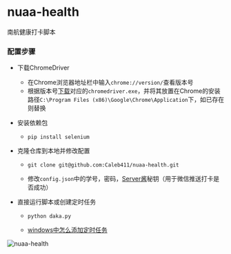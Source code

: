 # nuaa-health
南航健康打卡脚本

### 配置步骤

+ 下载ChromeDriver

  + 在Chrome浏览器地址栏中输入`chrome://version/`查看版本号
  + 根据版本号[下载](https://chromedriver.chromium.org/downloads)对应的`chromedriver.exe`，并将其放置在Chrome的安装路径`C:\Program Files (x86)\Google\Chrome\Application`下，如已存在则替换

+ 安装依赖包

  + ```
    pip install selenium
    ```

+ 克隆仓库到本地并修改配置

  + ```
    git clone git@github.com:Caleb411/nuaa-health.git
    ```

  + 修改`config.json`中的学号，密码，[Server酱](http://sc.ftqq.com/3.version)秘钥（用于微信推送打卡是否成功）

+ 直接运行脚本或创建定时任务

  + ```
    python daka.py
    ```

  + [windows中怎么添加定时任务](https://www.cnblogs.com/gcgc/p/11594467.html)

![nuaa-health](https://cdn.jsdelivr.net/gh/Caleb411/image@main/20201223/nuaa-health.jpg)

